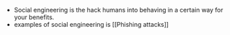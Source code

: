 - Social engineering is the hack humans into behaving in a certain way for your benefits. 
- examples of social engineering is [[Phishing attacks]]
